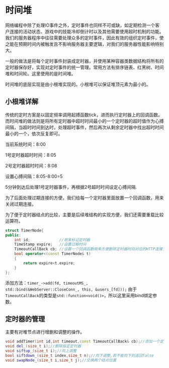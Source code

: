 # 时间堆
网络编程中除了处理IO事件之外，定时事件也同样不可或缺，如定期检测一个客户连接的活动状态、游戏中的技能冷却倒计时以及其他需要使用超时机制的功能。我们的服务器程序中往往需要处理众多的定时事件，因此有效的组织定时事件，使之能在预期时间内被触发且不影响服务器主要逻辑，对我们的服务器性能影响特别大。

一般的做法是将每个定时事件封装成定时器，并使用某种容器类数据结构将所有的定时器保存好，实现对定时事件的统一管理。常用方法有排序链表、红黑树、时间堆和时间轮。这里使用的是时间堆。

时间堆的底层实现是由小根堆实现的。小根堆可以保证堆顶元素为最小的。


## 小根堆详解
传统的定时方案是以固定频率调用起搏函数tick，进而执行定时器上的回调函数。而时间堆的做法则是将所有定时器中超时时间最小的一个定时器的超时值作为心搏间隔，当超时时间到达时，处理超时事件，然后再次从剩余定时器中找出超时时间最小的一个，依次反复即可。

当前系统时间：8:00

1号定时器超时时间：8:05

2号定时器超时时间：8:08

设置心搏间隔：8:05-8:00=5

5分钟到达后处理1号定时器事件，再根据2号超时时间设定心搏间隔.


为了后面处理过期连接的方便，我们给每一个定时器里面放置一个回调函数，用来关闭过期连接。

为了便于定时器结点的比较，主要是后续堆结构的实现方便，我们还需要重载比较运算符。
```c++
struct TimerNode{
public:
    int id;             //用来标记定时器
    TimeStamp expire;   //设置过期时间
    TimeoutCallBack cb; //设置一个回调函数用来方便删除定时器时将对应的HTTP连接关闭
    bool operator<(const TimerNode& t)
    {
        return expire<t.expire;
    }
};
```
添加方法：`timer_->add(fd, timeoutMS_, std::bind(&WebServer::CloseConn_, this, &users_[fd]));`
由于`TimeoutCallBack`的类型是`std::function<void()>`，所以这里采用bind绑定参数。

## 定时器的管理
主要有对堆节点进行增删和调整的操作。
```c++
void addTimer(int id,int timeout,const TimeoutCallBack& cb);//添加一个定时器
void del_(size_t i);//删除指定定时器
void siftup_(size_t i);//向上调整
bool siftdown_(size_t index,size_t n);//向下调整,若不能向下则返回false
void swapNode_(size_t i,size_t j);//交换两个结点位置
```